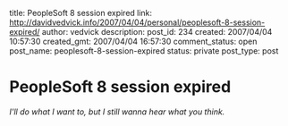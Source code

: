 title: PeopleSoft 8 session expired
link: http://davidvedvick.info/2007/04/04/personal/peoplesoft-8-session-expired/
author: vedvick
description: 
post_id: 234
created: 2007/04/04 10:57:30
created_gmt: 2007/04/04 16:57:30
comment_status: open
post_name: peoplesoft-8-session-expired
status: private
post_type: post

# PeopleSoft 8 session expired

_I'll do what I want to, but I still wanna hear what you think._